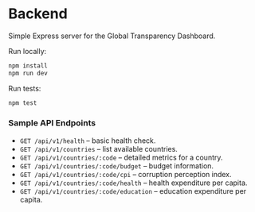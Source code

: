 # Backend

Simple Express server for the Global Transparency Dashboard.

Run locally:
```bash
npm install
npm run dev
```

Run tests:
```bash
npm test
```

### Sample API Endpoints

- `GET /api/v1/health` – basic health check.
- `GET /api/v1/countries` – list available countries.
- `GET /api/v1/countries/:code` – detailed metrics for a country.
- `GET /api/v1/countries/:code/budget` – budget information.
- `GET /api/v1/countries/:code/cpi` – corruption perception index.
- `GET /api/v1/countries/:code/health` – health expenditure per capita.
- `GET /api/v1/countries/:code/education` – education expenditure per capita.
